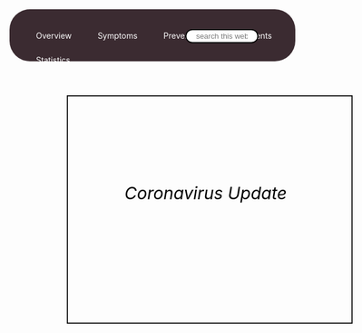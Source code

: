 <!DOCTYPE html>
<html>
<head>
	<title>COVID-19</title>
	<style>
		body{  background-image: url("image2.jfif"); }
	.navbar{
		background-color: rgba(20, 1, 8, 0.829);
		border-radius: 36px;
	}
	.navbar ul{
		overflow: auto;
		position: relative;
		top: 25px;
		margin: auto;
	}
	.navbar li{
		float:left;
		list-style: none;
		margin: 13px 20px;
	}
	.navbar li a{
		padding: 3px 3px;
		text-decoration: none;
		color: white;
	}
	.navbar li a:hover{
		background-color: rgba(117, 27, 27, 0.815);
	}
	.search{
		float: right;
		color: white;
		padding: 12px 65px;
		position: relative;
		bottom: 45px;
	}
	.navbar input{
		border:2px solid black;
		border-radius: 14px;
		padding: 3px 17px;
		width: 129px;
	}
	.news{
		border: 2px solid;
		width: 500px;
		height: 400px;
		margin-left: 20%;
		margin-top: 60px;
		background-image: url(image1.png);
	}
	.news a{
		text-decoration: none;
		color: black;
		font-size: 30px;
		font-style: italic;
		margin: 100px 100px;
	}
	.news a:hover{
		color: blue;
		background-color: rgba(129, 21, 81, 0.5);
	}
</style>
</head>
<body>
	<header>
		<nav class="navbar">
			<ul>
			<li><a href="https://www.who.int/emergencies/diseases/novel-coronavirus-2019">Overview</a></li><li><a href="https://www.google.com/search?sxsrf=ALeKk02RcUiDrjB2_HwGRWiapkDNtF5t8w%3A1589086147056&ei=w4e3Xu7vAtWS9QPPqY9I&q=covid-19+symptoms&oq=covid-19+sym&gs_lcp=CgZwc3ktYWIQARgAMgIIADIFCAAQgwEyBQgAEIMBMgIIADICCAAyAggAMgIIADICCAAyAggAMgIIADoECAAQRzoHCAAQFBCHAlCbqAJYt64CYOfEAmgAcAN4AIAB5wOIAYIKkgEFMy0xLjKYAQCgAQGqAQdnd3Mtd2l6&sclient=psy-ab">Symptoms</a></li><li><a href="https://www.google.com/search?sxsrf=ALeKk01u6Q_GbvYR6-WzVKboTSvdY9mkiw%3A1589086191574&ei=74e3Xv_XItv2rQHet7KIBQ&q=covid-19+prevention&oq=covid-19+prevention&gs_lcp=CgZwc3ktYWIQAzICCAAyAggAMgIIADICCAAyAggAMgIIADICCAAyAggAOgQIABBHOgQIABAKOgcIABAUEIcCUNLdAVioiAJgqpECaABwAngBgAGYCogB-iySAQszLTIuMy4yLjAuMpgBAKABAaoBB2d3cy13aXo&sclient=psy-ab&ved=0ahUKEwi_i92vv6jpAhVbeysKHd6bDFEQ4dUDCAw&uact=5l">Prevention</a></li><li><a href="https://www.google.com/search?sxsrf=ALeKk02eHPo5obNt-jScOEDwCkK_t7bveg%3A1589086229820&ei=FYi3XurUMYWA9QPT-rLYDQ&q=covid-19+treatment&oq=covid-19+prevention&gs_lcp=CgZwc3ktYWIQARgAMgQIABBHMgQIABBHMgQIABBHMgQIABBHUABYAGDC1QdoAHABeACAAQCIAQCSAQCYAQCqAQdnd3Mtd2l6&sclient=psy-ab">Treatments</a></li>
			<li><a href="https://www.google.com/search?sxsrf=ALeKk018hOYv0ze5ql_SNaeVTrtaYz2sXQ%3A1589086358199&ei=loi3XprnC5D0rQG6lKQ4&q=covid-19+statistic&oq=covid-19+statistic&gs_lcp=CgZwc3ktYWIQAzIECAAQRzIECAAQR1C11QFYjfYBYK6SAmgAcAF4AIABAIgBAJIBAJgBAKABAaoBB2d3cy13aXo&sclient=psy-ab&ved=0ahUKEwiaipf_v6jpAhUQeisKHToKCQcQ4dUDCAw&uact=5">Statistics</a></li>
			<div class="search">
				<input type="text" name="search" id="search" placeholder="search this website">
			</div>
			</ul>
		</nav>
	</header>
	<div class="news">
		<br><br><br><br><br><br><br><br><br>
		<a href="https://www.google.com/search?q=corona+latest+news&oq=corona+latest+news&aqs=chrome..69i57.12974j0j7&sourceid=chrome&ie=UTF-8">Coronavirus Update</a>
	</div>
</body>
</html>
